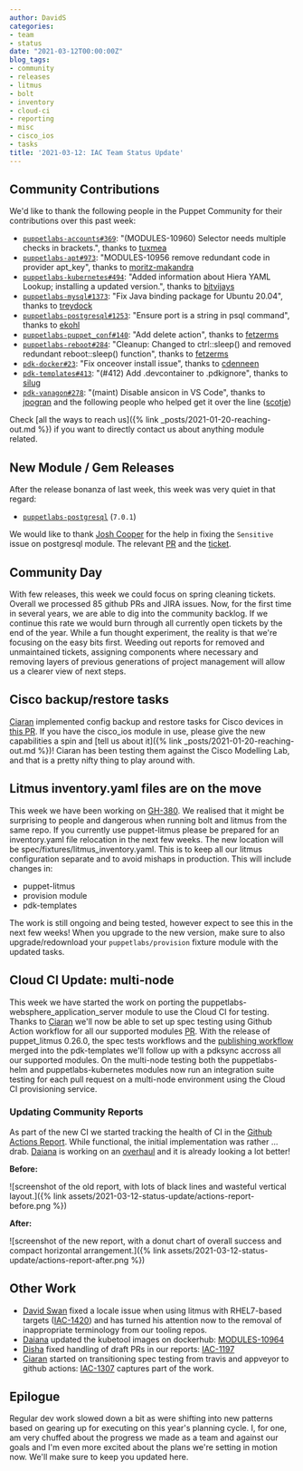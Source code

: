 ```yaml
---
author: DavidS
categories:
- team
- status
date: "2021-03-12T00:00:00Z"
blog_tags:
- community
- releases
- litmus
- bolt
- inventory
- cloud-ci
- reporting
- misc
- cisco_ios
- tasks
title: '2021-03-12: IAC Team Status Update'
---
```


## Community Contributions

We'd like to thank the following people in the Puppet Community for their contributions over this past week:

- [`puppetlabs-accounts#369`][puppetlabs-accounts-pr-369]: "(MODULES-10960) Selector needs multiple checks in brackets.", thanks to [tuxmea][tuxmea]
- [`puppetlabs-apt#973`][puppetlabs-apt-pr-973]: "MODULES-10956 remove redundant code in provider apt_key", thanks to [moritz-makandra][moritz-makandra]
- [`puppetlabs-kubernetes#494`][puppetlabs-kubernetes-pr-494]: "Added information about Hiera YAML Lookup; installing a updated version.", thanks to [bitvijays][bitvijays]
- [`puppetlabs-mysql#1373`][puppetlabs-mysql-pr-1373]: "Fix Java binding package for Ubuntu 20.04", thanks to [treydock][treydock]
- [`puppetlabs-postgresql#1253`][puppetlabs-postgresql-pr-1253]: "Ensure port is a string in psql command", thanks to [ekohl][ekohl]
- [`puppetlabs-puppet_conf#140`][puppetlabs-puppet_conf-pr-140]: "Add delete action", thanks to [fetzerms][fetzerms]
- [`puppetlabs-reboot#284`][puppetlabs-reboot-pr-284]: "Cleanup: Changed to ctrl::sleep() and removed redundant reboot::sleep() function", thanks to [fetzerms][fetzerms]
- [`pdk-docker#23`][pdk-docker-pr-23]: "Fix onceover install issue", thanks to [cdenneen][cdenneen]
- [`pdk-templates#413`][pdk-templates-pr-413]: "(#412) Add .devcontainer to .pdkignore", thanks to [silug][silug]
- [`pdk-vanagon#278`][pdk-vanagon-pr-278]: "(maint) Disable ansicon in VS Code", thanks to [jpogran][jpogran] and the following people who helped get it over the line ([scotje][scotje])

Check [all the ways to reach us]({% link _posts/2021-01-20-reaching-out.md %}) if you want to directly contact us about anything module related.

## New Module / Gem Releases

After the release bonanza of last week, this week was very quiet in that regard:

- [`puppetlabs-postgresql`][puppetlabs-postgresql] (`7.0.1`)

We would like to thank [Josh Cooper][joshcooper] for the help in fixing the `Sensitive` issue on postgresql module. The relevant [PR][PR-1258] and the [ticket][PUP-10950].

  [joshcooper]: https://github.com/joshcooper
  [PUP-10950]: https://tickets.puppetlabs.com/browse/PUP-10950
  [PR-1258]: https://github.com/puppetlabs/puppetlabs-postgresql/pull/1258
  [puppetlabs-postgresql]: https://github.com/puppetlabs/puppetlabs-postgresql
  [puppetlabs-accounts-pr-369]: https://github.com/puppetlabs/puppetlabs-accounts/pull/369
  [tuxmea]: https://github.com/tuxmea
  [puppetlabs-apt-pr-973]: https://github.com/puppetlabs/puppetlabs-apt/pull/973
  [moritz-makandra]: https://github.com/moritz-makandra
  [puppetlabs-kubernetes-pr-494]: https://github.com/puppetlabs/puppetlabs-kubernetes/pull/494
  [bitvijays]: https://github.com/bitvijays
  [puppetlabs-mysql-pr-1373]: https://github.com/puppetlabs/puppetlabs-mysql/pull/1373
  [treydock]: https://github.com/treydock
  [puppetlabs-postgresql-pr-1253]: https://github.com/puppetlabs/puppetlabs-postgresql/pull/1253
  [ekohl]: https://github.com/ekohl
  [puppetlabs-puppet_conf-pr-140]: https://github.com/puppetlabs/puppetlabs-puppet_conf/pull/140
  [fetzerms]: https://github.com/fetzerms
  [puppetlabs-reboot-pr-284]: https://github.com/puppetlabs/puppetlabs-reboot/pull/284
  [pdk-docker-pr-23]: https://github.com/puppetlabs/pdk-docker/pull/23
  [cdenneen]: https://github.com/cdenneen
  [pdk-templates-pr-413]: https://github.com/puppetlabs/pdk-templates/pull/413
  [silug]: https://github.com/silug
  [pdk-vanagon-pr-278]: https://github.com/puppetlabs/pdk-vanagon/pull/278
  [jpogran]: https://github.com/jpogran
  [scotje]: https://github.com/scotje

## Community Day

With few releases, this week we could focus on spring cleaning tickets.
Overall we processed 85 github PRs and JIRA issues.
Now, for the first time in several years, we are able to dig into the community backlog.
If we continue this rate we would burn through all currently open tickets by the end of the year.
While a fun thought experiment, the reality is that we're focusing on the easy bits first.
Weeding out reports for removed and unmaintained tickets, assigning components where necessary and removing layers of previous generations of project management will allow us a clearer view of next steps.

## Cisco backup/restore tasks

[Ciaran][Ciaran] implemented config backup and restore tasks for Cisco devices in [this PR](https://github.com/puppetlabs/cisco_ios/pull/427).
If you have the cisco_ios module in use, please give the new capabilities a spin and [tell us about it]({% link _posts/2021-01-20-reaching-out.md %})!
Ciaran has been testing them against the Cisco Modelling Lab, and that is a pretty nifty thing to play around with.

## Litmus inventory.yaml files are on the move

This week we have been working on [GH-380](https://github.com/puppetlabs/puppet_litmus/issues/380).
We realised that it might be surprising to people and dangerous when running bolt and litmus from the same repo.
If you currently use puppet-litmus please be prepared for an inventory.yaml file relocation in the next few weeks.
The new location will be spec/fixtures/litmus_inventory.yaml.
This is to keep all our litmus configuration separate and to avoid mishaps in production.
This will include changes in:

* puppet-litmus
* provision module
* pdk-templates

The work is still ongoing and being tested, however expect to see this in the next few weeks!
When you upgrade to the new version, make sure to also upgrade/redownload your `puppetlabs/provision` fixture module with the updated tasks.

## Cloud CI Update: multi-node

This week we have started the work on porting the puppetlabs-websphere_application_server module to use the Cloud CI for testing.
Thanks to [Ciaran](https://github.com/sanfrancrisko) we'll now be able to set up spec testing using Github Action workflow for all our supported modules [PR](https://github.com/puppetlabs/pdk-templates/pull/372/files).
With the release of puppet_litmus 0.26.0, the spec tests workflows and the [publishing workflow](https://github.com/puppetlabs/pdk-templates/pull/408) merged into the pdk-templates we'll follow up with a pdksync accross all our supported modules.
On the multi-node testing both the puppetlabs-helm and puppetlabs-kubernetes modules now run an integration suite testing for each pull request on a multi-node environment using the Cloud CI provisioning service.

### Updating Community Reports

As part of the new CI we started tracking the health of CI in the [Github Actions Report](https://puppetlabs.github.io/community_management/GithubActionsReport.html).
While functional, the initial implementation was rather ... drab.
[Daiana](https://github.com/daianamezdrea) is working on an [overhaul](https://github.com/puppetlabs/community_management/pull/57) and it is already looking a lot better!

**Before:**

![screenshot of the old report, with lots of black lines and wasteful vertical layout.]({% link assets/2021-03-12-status-update/actions-report-before.png %})

**After:**

![screenshot of the new report, with a donut chart of overall success and compact horizontal arrangement.]({% link assets/2021-03-12-status-update/actions-report-after.png %})

## Other Work

* [David Swan][DavidSwan] fixed a locale issue when using litmus with RHEL7-based targets ([IAC-1420](https://tickets.puppetlabs.com/browse/IAC-1420)) and has turned his attention now to the removal of inappropriate terminology from our tooling repos.
* [Daiana][Daiana] updated the kubetool images on dockerhub: [MODULES-10964](https://tickets.puppetlabs.com/browse/MODULES-10964)
* [Disha][Disha] fixed handling of draft PRs in our reports: [IAC-1197](https://tickets.puppetlabs.com/browse/IAC-1197)
* [Ciaran][Ciaran] started on transitioning spec testing from travis and appveyor to github actions: [IAC-1307](https://tickets.puppetlabs.com/browse/IAC-1307) captures part of the work.

## Epilogue

Regular dev work slowed down a bit as were shifting into new patterns based on gearing up for executing on this year's planning cycle.
I, for one, am very chuffed about the progress we made as a team and against our goals and I'm even more excited about the plans we're setting in motion now.
We'll make sure to keep you updated here.


  [Adrian]:             https://github.com/adrianiurca
  [Ben]:                https://github.com/binford2k
  [Ciaran]:             https://github.com/sanfrancrisko
  [Daiana]:             https://github.com/daianamezdrea
  [Danny]:              https://github.com/carabasdaniel
  [DavidSchmitt]:       https://github.com/DavidS
  [DavidSwan]:          https://github.com/david22swan
  [Disha]:              https://github.com/Disha-maker
  [Lore]:               https://github.com/lionce
  [Michael]:            https://github.com/michaeltlombardi
  [Paula]:              https://github.com/pmcmaw
  [Sheena]:             https://github.com/sheenaajay
  [Supported Modules]:  https://puppetlabs.github.io/iac/modules/
  [TP]:                 https://github.com/tphoney
  [Tools]:              https://puppetlabs.github.io/iac/tools/
